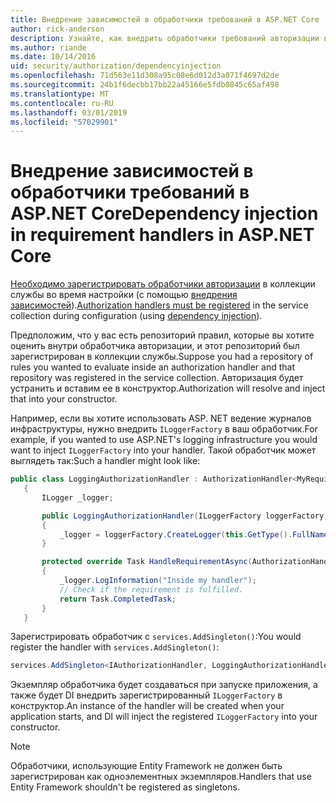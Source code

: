 ```yaml
---
title: Внедрение зависимостей в обработчики требований в ASP.NET Core
author: rick-anderson
description: Узнайте, как внедрить обработчики требований авторизации в приложении ASP.NET Core с помощью внедрения зависимости.
ms.author: riande
ms.date: 10/14/2016
uid: security/authorization/dependencyinjection
ms.openlocfilehash: 71d563e11d308a95c08e6d012d3a071f4697d2de
ms.sourcegitcommit: 24b1f6decbb17bb22a45166e5fdb0845c65af498
ms.translationtype: MT
ms.contentlocale: ru-RU
ms.lasthandoff: 03/01/2019
ms.locfileid: "57029901"
---
```

# <a name="dependency-injection-in-requirement-handlers-in-aspnet-core"></a><span data-ttu-id="ce556-103">Внедрение зависимостей в обработчики требований в ASP.NET Core</span><span class="sxs-lookup"><span data-stu-id="ce556-103">Dependency injection in requirement handlers in ASP.NET Core</span></span>

<a name="security-authorization-di"></a>

<span data-ttu-id="ce556-104">[Необходимо зарегистрировать обработчики авторизации](xref:security/authorization/policies#handler-registration) в коллекции службы во время настройки (с помощью [внедрения зависимостей](xref:fundamentals/dependency-injection)).</span><span class="sxs-lookup"><span data-stu-id="ce556-104">[Authorization handlers must be registered](xref:security/authorization/policies#handler-registration) in the service collection during configuration (using [dependency injection](xref:fundamentals/dependency-injection)).</span></span>

<span data-ttu-id="ce556-105">Предположим, что у вас есть репозиторий правил, которые вы хотите оценить внутри обработчика авторизации, и этот репозиторий был зарегистрирован в коллекции службы.</span><span class="sxs-lookup"><span data-stu-id="ce556-105">Suppose you had a repository of rules you wanted to evaluate inside an authorization handler and that repository was registered in the service collection.</span></span> <span data-ttu-id="ce556-106">Авторизация будет устранить и вставим ее в конструктор.</span><span class="sxs-lookup"><span data-stu-id="ce556-106">Authorization will resolve and inject that into your constructor.</span></span>

<span data-ttu-id="ce556-107">Например, если вы хотите использовать ASP. NET ведение журналов инфраструктуры, нужно внедрить `ILoggerFactory` в ваш обработчик.</span><span class="sxs-lookup"><span data-stu-id="ce556-107">For example, if you wanted to use ASP.NET's logging infrastructure you would want to inject `ILoggerFactory` into your handler.</span></span> <span data-ttu-id="ce556-108">Такой обработчик может выглядеть так:</span><span class="sxs-lookup"><span data-stu-id="ce556-108">Such a handler might look like:</span></span>

```csharp
public class LoggingAuthorizationHandler : AuthorizationHandler<MyRequirement>
   {
       ILogger _logger;

       public LoggingAuthorizationHandler(ILoggerFactory loggerFactory)
       {
           _logger = loggerFactory.CreateLogger(this.GetType().FullName);
       }

       protected override Task HandleRequirementAsync(AuthorizationHandlerContext context, MyRequirement requirement)
       {
           _logger.LogInformation("Inside my handler");
           // Check if the requirement is fulfilled.
           return Task.CompletedTask;
       }
   }
   ```

<span data-ttu-id="ce556-109">Зарегистрировать обработчик с `services.AddSingleton()`:</span><span class="sxs-lookup"><span data-stu-id="ce556-109">You would register the handler with `services.AddSingleton()`:</span></span>

```csharp
services.AddSingleton<IAuthorizationHandler, LoggingAuthorizationHandler>();
```

<span data-ttu-id="ce556-110">Экземпляр обработчика будет создаваться при запуске приложения, а также будет DI внедрить зарегистрированный `ILoggerFactory` в конструктор.</span><span class="sxs-lookup"><span data-stu-id="ce556-110">An instance of the handler will be created when your application starts, and DI will inject the registered `ILoggerFactory` into your constructor.</span></span>

> [!NOTE]
> <span data-ttu-id="ce556-111">Обработчики, использующие Entity Framework не должен быть зарегистрирован как одноэлементных экземпляров.</span><span class="sxs-lookup"><span data-stu-id="ce556-111">Handlers that use Entity Framework shouldn't be registered as singletons.</span></span>

